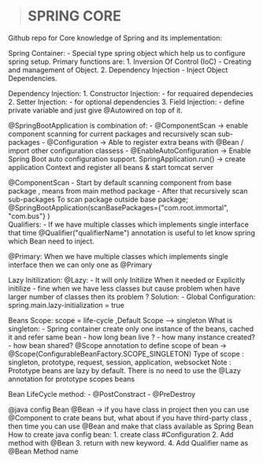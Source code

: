 ><h1> SPRING CORE</h1>

Github repo for Core knowledge of Spring and its implementation:

Spring Container:
	- Special type spring object which help us to configure spring setup.
	Primary functions are:
		1. Inversion Of Control (IoC) - Creating and management of Object.
		2. Dependency Injection - Inject Object Dependencies.
		
Dependency Injection:
	1. Constructor Injection: - for requaired dependecies
	2. Setter Injection: - for optional dependencies
	3. Field Injection: - define private variable and just give @Autowired on top of it.
	
@SpringBootApplication is combination of:
	- @ComponentScan -> enable component scanning for current packages and recursively scan sub-packages
	- @Configuration -> Able to register extra beans with @Bean / import other configuration classess
	- @EnableAutoConfiguration -> Enable Spring Boot auto configuration support.
	SpringApplication.run() -> create application Context and register all beans & start tomcat server	
	
@ComponentScan
	- Start by default scanning component from base package , means from main method package
	- After that recursively scan sub-packages
	To scan package outside base package;
		@SpringBootApplication(scanBasePackages={"com.root.immortal",
												 "com.bus"}
								)			
Qualifiers:
	- If we have multiple classes which implements single interface that time @Qualifier("qualifierName") annotation is useful
	  to let know spring which Bean need to inject.
	  
@Primary:
	When we have multiple classes which implements single interface then we can only one as @Primary 
	
Lazy Initilization:
	@Lazy:
		- It will only Initilize When it needed or Explicitly initilize
		- fine when we have less classes but cause problem when have larger number of classes
		then its problem ?
	Solution:
		- Global Configuration:
			spring.main.lazy-initialization = true
			
Beans Scope: scope = life-cycle ,Default Scope --> singleton
	What is singleton:
		- Spring container create only one instance of the beans, cached it and refer same bean
	- how long bean live ?
	- how many instance created?
	- how bean shared?
	@Scope annotation to define scope of bean
	 -> @Scope(ConfigurableBeanFactory.SCOPE_SINGLETON)
	 Type of scope : singleton, prototype, request, session, application, websocket
	 Note : Prototype beans are lazy by default. There is no need to use the @Lazy annotation for prototype scopes beans
	 
Bean LifeCycle method:
	- @PostConstract
	- @PreDestroy
	
@java config Bean
	@Bean
		-> if you have class in project then you can use @Component to crate beans
			but, what about if you have third-party class , then time you can use @Bean and make that class available as Spring Bean
	How to create java config bean:
		1. create class #Configuration
		2. Add method with @Bean 
		3. return with new keyword.
		4. Add Qualifier name as @Bean Method name
	
